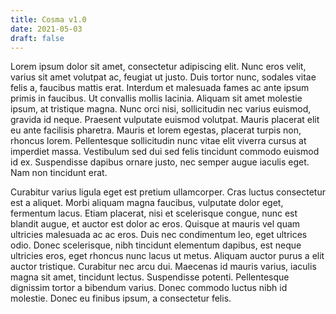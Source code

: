 ```yaml
---
title: Cosma v1.0
date: 2021-05-03
draft: false
---
```


Lorem ipsum dolor sit amet, consectetur adipiscing elit. Nunc eros velit, varius sit amet volutpat ac, feugiat ut justo. Duis tortor nunc, sodales vitae felis a, faucibus mattis erat. Interdum et malesuada fames ac ante ipsum primis in faucibus. Ut convallis mollis lacinia. Aliquam sit amet molestie ipsum, at tristique magna. Nunc orci nisi, sollicitudin nec varius euismod, gravida id neque. Praesent vulputate euismod volutpat. Mauris placerat elit eu ante facilisis pharetra. Mauris et lorem egestas, placerat turpis non, rhoncus lorem. Pellentesque sollicitudin nunc vitae elit viverra cursus at imperdiet massa. Vestibulum sed dui sed felis tincidunt commodo euismod id ex. Suspendisse dapibus ornare justo, nec semper augue iaculis eget. Nam non tincidunt erat.

Curabitur varius ligula eget est pretium ullamcorper. Cras luctus consectetur est a aliquet. Morbi aliquam magna faucibus, vulputate dolor eget, fermentum lacus. Etiam placerat, nisi et scelerisque congue, nunc est blandit augue, et auctor est dolor ac eros. Quisque at mauris vel quam ultricies malesuada ac ac eros. Duis nec condimentum leo, eget ultrices odio. Donec scelerisque, nibh tincidunt elementum dapibus, est neque ultricies eros, eget rhoncus nunc lacus ut metus. Aliquam auctor purus a elit auctor tristique. Curabitur nec arcu dui. Maecenas id mauris varius, iaculis magna sit amet, tincidunt lectus. Suspendisse potenti. Pellentesque dignissim tortor a bibendum varius. Donec commodo luctus nibh id molestie. Donec eu finibus ipsum, a consectetur felis. 